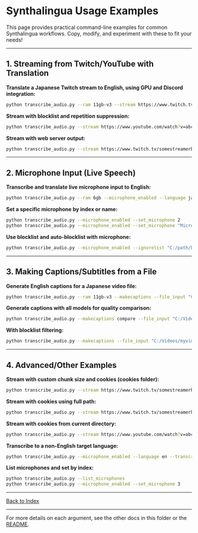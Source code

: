 # Synthalingua Usage Examples

This page provides practical command-line examples for common Synthalingua workflows. Copy, modify, and experiment with these to fit your needs!

---

## 1. Streaming from Twitch/YouTube with Translation
**Translate a Japanese Twitch stream to English, using GPU and Discord integration:**
```sh
python transcribe_audio.py --ram 11gb-v3 --stream https://www.twitch.tv/somestreamerhere --stream_language Japanese --stream_translate --discord_webhook "https://discord.com/api/webhooks/1234567890/1234567890" --device cuda
```

**Stream with blocklist and repetition suppression:**
```sh
python transcribe_audio.py --stream https://www.youtube.com/watch?v=abc123 --stream_language Japanese --stream_translate --ignorelist "C:/path/blacklist.txt" --auto_blocklist --condition_on_previous_text
```

**Stream with web server output:**
```sh
python transcribe_audio.py --stream https://www.twitch.tv/somestreamerhere --stream_language Japanese --stream_translate --portnumber 8080
```

---

## 2. Microphone Input (Live Speech)
**Transcribe and translate live microphone input to English:**
```sh
python transcribe_audio.py --ram 6gb --microphone_enabled --language ja --translate --device cuda
```

**Set a specific microphone by index or name:**
```sh
python transcribe_audio.py --microphone_enabled --set_microphone 2
python transcribe_audio.py --microphone_enabled --set_microphone "Microphone (Realtek USB2.0 Audi)"
```

**Use blocklist and auto-blocklist with microphone:**
```sh
python transcribe_audio.py --microphone_enabled --ignorelist "C:/path/blacklist.txt" --auto_blocklist --condition_on_previous_text
```

---

## 3. Making Captions/Subtitles from a File
**Generate English captions for a Japanese video file:**
```sh
python transcribe_audio.py --ram 11gb-v3 --makecaptions --file_input "C:/Videos/myvideo.mp4" --file_output "C:/Videos/captions" --file_output_name "myvideo_captions" --language Japanese --device cuda
```

**Generate captions with all models for quality comparison:**
```sh
python transcribe_audio.py --makecaptions compare --file_input "C:/Videos/myvideo.mp4" --file_output "C:/Videos/captions" --file_output_name "myvideo_captions" --language Japanese --device cuda
```

**With blocklist filtering:**
```sh
python transcribe_audio.py --makecaptions --file_input "C:/Videos/myvideo.mp4" --file_output "C:/Videos/captions" --file_output_name "myvideo_captions" --ignorelist "C:/path/blacklist.txt"
```

---

## 4. Advanced/Other Examples
**Stream with custom chunk size and cookies (cookies folder):**
```sh
python transcribe_audio.py --stream https://www.twitch.tv/somestreamerhere --stream_chunks 3 --cookies twitch
```

**Stream with cookies using full path:**
```sh
python transcribe_audio.py --stream https://www.twitch.tv/somestreamerhere --cookies "C:\path\to\my\twitch_cookies.txt"
```

**Stream with cookies from current directory:**
```sh
python transcribe_audio.py --stream https://www.youtube.com/watch?v=abc123 --cookies youtube.txt
```

**Transcribe to a non-English target language:**
```sh
python transcribe_audio.py --microphone_enabled --language en --transcribe --target_language es
```

**List microphones and set by index:**
```sh
python transcribe_audio.py --list_microphones
python transcribe_audio.py --microphone_enabled --set_microphone 3
```

---
[Back to Index](./index.md)

---

For more details on each argument, see the other docs in this folder or the [README](../README.md).
